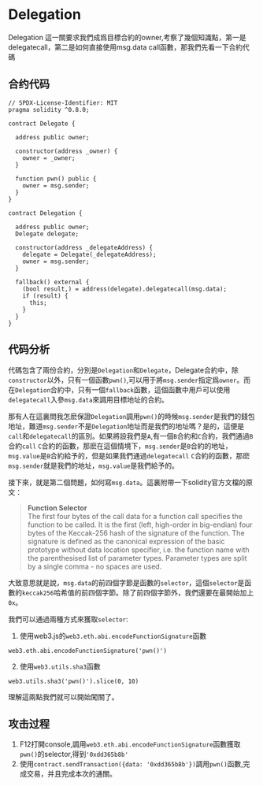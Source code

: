 # Delegation
Delegation 這一關要求我們成爲目標合約的owner,考察了幾個知識點，第一是delegatecall，第二是如何直接使用msg.data call函數，那我們先看一下合約代碼

## 合约代码
```
// SPDX-License-Identifier: MIT
pragma solidity ^0.8.0;

contract Delegate {

  address public owner;

  constructor(address _owner) {
    owner = _owner;
  }

  function pwn() public {
    owner = msg.sender;
  }
}

contract Delegation {

  address public owner;
  Delegate delegate;

  constructor(address _delegateAddress) {
    delegate = Delegate(_delegateAddress);
    owner = msg.sender;
  }

  fallback() external {
    (bool result,) = address(delegate).delegatecall(msg.data);
    if (result) {
      this;
    }
  }
}
```
## 代码分析
代碼包含了兩份合約，分別是`Delegation`和`Delegate`，Delegate合約中，除`constructor`以外，只有一個函數`pwn()`,可以用于將`msg.sender`指定爲`owner`。而在`Delegation`合約中，只有一個`fallback`函數，這個函數中用戶可以使用`delegatecall`入參`msg.data`來調用目標地址的合約。

那有人在這裏問我怎麽保證`Delegation`調用`pwn()`的時候`msg.sender`是我們的錢包地址，難道`msg.sender`不是`Delegation`地址而是我們的地址嗎？是的，這便是`call`和`delegatecall`的區別。如果將設我們是`A`,有一個`B`合約和`C`合約，我們通過`B`合約`call` `C`合約的函數，那麽在這個情境下，`msg.sender`是`B`合約的地址，`msg.value`是`B`合約給予的，但是如果我們通過`delegatecall` `C`合約的函數，那麽`msg.sender`就是我們的地址，`msg.value`是我們給予的。

接下來，就是第二個問題，如何寫`msg.data`。這裏附帶一下solidity官方文檔的原文：

>**Function Selector**  
The first four bytes of the call data for a function call specifies the function to be called. It is the first (left, high-order in big-endian) four bytes of the Keccak-256 hash of the signature of the function. The signature is defined as the canonical expression of the basic prototype without data location specifier, i.e. the function name with the parenthesised list of parameter types. Parameter types are split by a single comma - no spaces are used.

大致意思就是說，`msg.data`的前四個字節是函數的`selector`，這個`selector`是函數的`keccak256`哈希值的前四個字節。除了前四個字節外，我們還要在最開始加上`0x`。

我們可以通過兩種方式來獲取`selector`:
1. 使用web3.js的`web3.eth.abi.encodeFunctionSignature`函數
```
web3.eth.abi.encodeFunctionSignature('pwn()')
```
2. 使用`web3.utils.sha3`函數
```
web3.utils.sha3('pwn()').slice(0, 10)
```
理解這兩點我們就可以開始闖關了。

## 攻击过程
1. F12打開console,調用`web3.eth.abi.encodeFunctionSignature`函數獲取`pwn()`的selector,得到`'0xdd365b8b'`
2. 使用`contract.sendTransaction({data: '0xdd365b8b'})`調用`pwn()`函數,完成交易，并且完成本次的通關。
